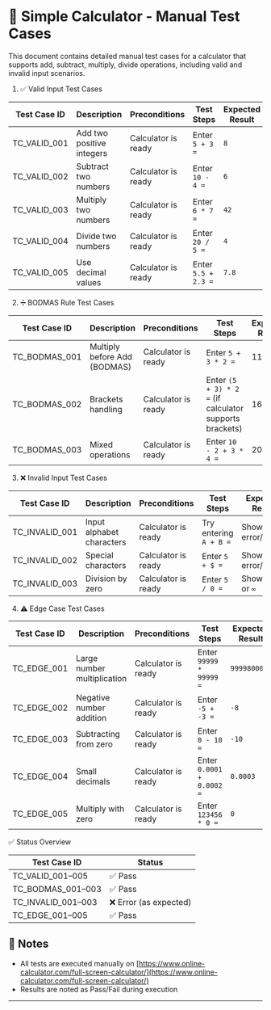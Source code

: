 # 🧪 Simple Calculator - Manual Test Cases

This document contains detailed manual test cases for a calculator that supports add, subtract, multiply, divide operations, including valid and invalid input scenarios.

1. ✅ Valid Input Test Cases

| Test Case ID   | Description               | Preconditions       | Test Steps          | Expected Result |
| -------------- | ------------------------- | ------------------- | ------------------- | --------------- |
| TC\_VALID\_001 | Add two positive integers | Calculator is ready | Enter `5 + 3 =`     | `8`             |
| TC\_VALID\_002 | Subtract two numbers      | Calculator is ready | Enter `10 - 4 =`    | `6`             |
| TC\_VALID\_003 | Multiply two numbers      | Calculator is ready | Enter `6 * 7 =`     | `42`            |
| TC\_VALID\_004 | Divide two numbers        | Calculator is ready | Enter `20 / 5 =`    | `4`             |
| TC\_VALID\_005 | Use decimal values        | Calculator is ready | Enter `5.5 + 2.3 =` | `7.8`           |


2. ➗ BODMAS Rule Test Cases

| Test Case ID   | Description                  | Preconditions       | Test Steps                                               | Expected Result |
|----------------|------------------------------|---------------------|-----------------------------------------------------------|-----------------|
| TC_BODMAS_001  | Multiply before Add (BODMAS) | Calculator is ready | Enter `5 + 3 * 2 =`                                       | 11              |
| TC_BODMAS_002  | Brackets handling            | Calculator is ready | Enter `(5 + 3) * 2 =` (if calculator supports brackets)   | 16              |
| TC_BODMAS_003  | Mixed operations             | Calculator is ready | Enter `10 - 2 + 3 * 4 =`                                  | 20              |


3. ❌ Invalid Input Test Cases

| Test Case ID     | Description               | Preconditions       | Test Steps             | Expected Result    |
| ---------------- | ------------------------- | ------------------- | ---------------------- | ------------------ |
| TC\_INVALID\_001 | Input alphabet characters | Calculator is ready | Try entering `A + B =` | Show error/invalid |
| TC\_INVALID\_002 | Special characters        | Calculator is ready | Enter `5 + $ =`        | Show error/invalid |
| TC\_INVALID\_003 | Division by zero          | Calculator is ready | Enter `5 / 0 =`        | Show error or `∞`  |


4. ⚠️ Edge Case Test Cases


| Test Case ID  | Description                 | Preconditions       | Test Steps                | Expected Result |
| ------------- | --------------------------- | ------------------- | ------------------------- | --------------- |
| TC\_EDGE\_001 | Large number multiplication | Calculator is ready | Enter `99999 * 99999 =`   | `9999800001`    |
| TC\_EDGE\_002 | Negative number addition    | Calculator is ready | Enter `-5 + -3 =`         | `-8`            |
| TC\_EDGE\_003 | Subtracting from zero       | Calculator is ready | Enter `0 - 10 =`          | `-10`           |
| TC\_EDGE\_004 | Small decimals              | Calculator is ready | Enter `0.0001 + 0.0002 =` | `0.0003`        |
| TC\_EDGE\_005 | Multiply with zero          | Calculator is ready | Enter `123456 * 0 =`      | `0`             |


✅ Status Overview

| Test Case ID         | Status                |
| -------------------- | --------------------- |
| TC\_VALID\_001–005   | ✅ Pass                |
| TC\_BODMAS\_001–003  | ✅ Pass                |
| TC\_INVALID\_001–003 | ❌ Error (as expected) |
| TC\_EDGE\_001–005    | ✅ Pass                |























## 📌 Notes
- All tests are executed manually on [https://www.online-calculator.com/full-screen-calculator/](https://www.online-calculator.com/full-screen-calculator/)
- Results are noted as Pass/Fail during execution


---
